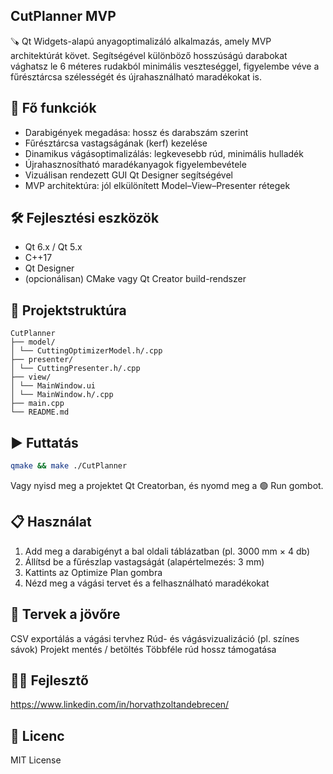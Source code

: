 ## CutPlanner MVP
🪚 Qt Widgets-alapú anyagoptimalizáló alkalmazás, amely MVP architektúrát követ. Segítségével különböző hosszúságú darabokat vághatsz le 6 méteres rudakból minimális veszteséggel, figyelembe véve a fűrésztárcsa szélességét és újrahasználható maradékokat is.

## 🚀 Fő funkciók
- Darabigények megadása: hossz és darabszám szerint
- Fűrésztárcsa vastagságának (kerf) kezelése
- Dinamikus vágásoptimalizálás: legkevesebb rúd, minimális hulladék
- Újrahasznosítható maradékanyagok figyelembevétele
- Vizuálisan rendezett GUI Qt Designer segítségével
- MVP architektúra: jól elkülönített Model–View–Presenter rétegek

## 🛠 Fejlesztési eszközök
- Qt 6.x / Qt 5.x
- C++17
- Qt Designer
- (opcionálisan) CMake vagy Qt Creator build-rendszer

## 🧱 Projektstruktúra
```text 
CutPlanner
├── model/
│ └── CuttingOptimizerModel.h/.cpp
├── presenter/
│ └── CuttingPresenter.h/.cpp
├── view/
│ └── MainWindow.ui
│ └── MainWindow.h/.cpp
├── main.cpp
└── README.md
```



## ▶️ Futtatás
```bash
qmake && make ./CutPlanner
```

Vagy nyisd meg a projektet Qt Creatorban, és nyomd meg a 🟢 Run gombot.

## 📋 Használat
1. Add meg a darabigényt a bal oldali táblázatban (pl. 3000 mm × 4 db)
2. Állítsd be a fűrészlap vastagságát (alapértelmezés: 3 mm)
3. Kattints az Optimize Plan gombra
4. Nézd meg a vágási tervet és a felhasználható maradékokat


## 🌱 Tervek a jövőre
CSV exportálás a vágási tervhez
Rúd- és vágásvizualizáció (pl. színes sávok)
Projekt mentés / betöltés
Többféle rúd hossz támogatása

## 👨‍💻 Fejlesztő
https://www.linkedin.com/in/horvathzoltandebrecen/

## 📄 Licenc
MIT License
